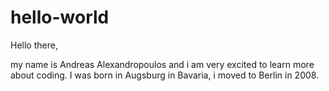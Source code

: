 # hello-world

Hello there,

my name is Andreas Alexandropoulos and i am very excited to learn more about coding. I was born in Augsburg in Bavaria, i moved to Berlin in 2008. 
